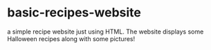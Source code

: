 # basic-recipes-website

a simple recipe website just using HTML. The website displays some Halloween recipes along with some pictures!
